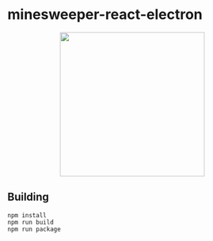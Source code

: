 # minesweeper-react-electron

<center>
    <img src="https://cdn.jsdelivr.net/gh/screeny05/minesweeper-react-electron/screenshot.jpg" width="292">
</center>

## Building
```
npm install
npm run build
npm run package
```
